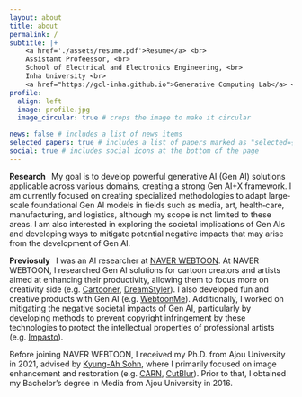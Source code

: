 ```yaml
---
layout: about
title: about
permalink: /
subtitle: |+
    <a href='./assets/resume.pdf'>Resume</a> <br>
    Assistant Profeessor, <br>
    School of Electrical and Electronics Engineering, <br>
    Inha University <br>
    <a href="https://gcl-inha.github.io">Generative Computing Lab</a> <br>
profile:
  align: left
  image: profile.jpg
  image_circular: true # crops the image to make it circular

news: false # includes a list of news items
selected_papers: true # includes a list of papers marked as "selected={true}"
social: true # includes social icons at the bottom of the page
---
```


<b>Research&nbsp;&nbsp;</b> My goal is to develop powerful generative AI (Gen AI) solutions applicable across various domains, creating a strong Gen AI+X framework. I am currently focused on creating specialized methodologies to adapt large‐scale foundational Gen AI models in fields such as media, art, health‐care, manufacturing, and logistics, although my scope is not limited to these areas. I am also interested in exploring the societal implications of Gen AIs and developing ways to mitigate potential negative impacts that may arise from the development of Gen AI.


<b>Previosuly&nbsp;&nbsp;</b> I was an AI researcher at [NAVER WEBTOON](https://webtoonscorp.com/en/). At NAVER WEBTOON, I researched Gen AI solutions for cartoon creators and artists aimed at enhancing their productivity, allowing them to focus more on creativity side (e.g. [Cartooner](https://arxiv.org/abs/2212.09555), [DreamStyler](http://arxiv.org/abs/2309.06933)). I also developed fun and creative products with Gen AI (e.g. [WebtoonMe](https://webtoon.github.io/WebtoonMe)). Additionally, I worked on mitigating the negative societal impacts of Gen AI, particularly by developing methods to prevent copyright infringement by these technologies to protect the intellectual properties of professional artists (e.g. [Impasto](https://arxiv.org/abs/2403.19254)).

Before joining NAVER WEBTOON, I received my Ph.D. from Ajou University in 2021, advised by [Kyung-Ah Sohn](https://sites.google.com/site/kasohn/home), where I primarily focused on image enhancement and restoration (e.g. [CARN](http://arxiv.org/abs/1803.08664), [CutBlur](http://arxiv.org/abs/2004.00448)). Prior to that, I obtained my Bachelor’s degree in Media from Ajou University in 2016.
